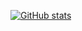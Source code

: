 
[![GitHub stats](https://github-readme-stats.vercel.app/api?username=WallaceValdivino)](https://github.com/anuraghazra/github-readme-stats)
<!--
**WallaceValdivino/WallaceValdivino** is a ✨ _special_ ✨ repository because its `README.md` (this file) appears on your GitHub profile.

Here are some ideas to get you started:

- 🔭 I’m currently working on ...
- 🌱 I’m currently learning ...
- 👯 I’m looking to collaborate on ...
- 🤔 I’m looking for help with ...
- 💬 Ask me about ...
- 📫 How to reach me: ...
- 😄 Pronouns: ...
- ⚡ Fun fact: ...
-->
